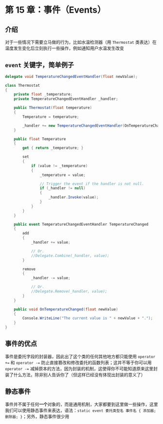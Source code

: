 # 第 15 章：事件（Events）

## 介绍

对于一些情况下需要立马做的行为，比如水温检测器（用 `Thermostat` 类表达）在温度发生变化后立刻执行一些操作，例如通知用户水温发生改变

## `event` 关键字，简单例子

```csharp
delegate void TemperatureChangedEventHandler(float newValue);

class Thermostat
{
    private float _temperature;
    private TemperatureChangedEventHandler _handler;

    public Thermostat(float temperature)
    {
        Temperature = temperature;

        _handler += new TemperatureChangedEventHandler(OnTemperatureChanged);
    }

    public float Temperature
    {
        get { return _temperature; }

        set
        {
            if (value != _temperature)
            {
                _temperature = value;

                // Trigger the event if the handler is not null.
                if (_handler != null)
                {
                    _handler.Invoke(value);
                }
            }
        }
    }

    public event TemperatureChangedEventHandler TemperatureChanged
    {
        add
        {
            _handler += value;

            // Or.
            //Delegate.Combine(_handler, value);
        }

        remove
        {
            _handler -= value;

            // Or.
            //Delegate.Remove(_handler, value);
        }
    }

    public void OnTemperatureChanged(float newValue)
    {
        Console.WriteLine("The current value is " + newValue + ".");
    }
}
```

## 事件的优点

事件是委托字段的封装器，因此出了这个类的任何其他地方都只能使用 `operator +=` 和 `operator -=` 防止直接篡改和修改委托的函数列表；这并不等于你可以用 `operator -=` 减掉原本的方法，因为封装的机制，这使得你不可能知道原来这里封装了什么方法，除非别人告诉你了（但这样已经没有体现出封装的意义了）

## 静态事件

事件并不属于任何**一个**对象的，而是通用机制，大家都要到这里做一些操作，这里我们可以使用静态事件来表达，语法：`static event 委托类型名 事件名 { 添加器; 删除器; }`；另外，静态事件很少用